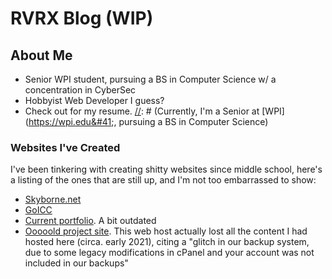 # RVRX Blog (WIP)

## About Me

* Senior WPI student, pursuing a BS in Computer Science w/ a concentration in CyberSec
* Hobbyist Web Developer I guess?
* Check out [](https://colermanning.com/docs/resume.pdf) for my resume.
[//]: # (Currently, I'm a Senior at [WPI]&#40;https://wpi.edu&#41;, pursuing a BS in Computer Science)

[//]: # (&#40;with a _possible_ concentration in cyber-security&#41;.)
[//]: # (A more detailed listing of my work career can be found at []&#40;https://colermanning.com/docs/resume.pdf&#41;.)

### Websites I've Created
I've been tinkering with creating shitty websites since middle school,
here's a listing of the ones that are still up, and I'm not too embarrassed to show:

* [Skyborne.net](https://skyborne.net)
* [GoICC](https://goicc.skyborne.net)
* [Current portfolio](https://colermanning.com). A bit outdated
* [Ooooold project site](https://lugubrious.rip). This web host actually lost all the content I had hosted here (circa. early 2021), citing a "glitch in our backup system, due to some legacy modifications in cPanel and your account was not included in our backups"